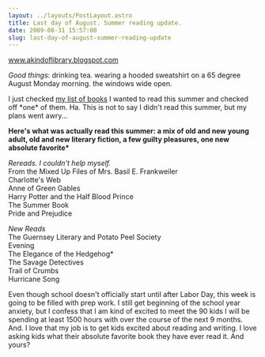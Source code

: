 ```yaml
---
layout: ../layouts/PostLayout.astro
title: Last day of August. Summer reading update.
date: 2009-08-31 15:57:00
slug: last-day-of-august-summer-reading-update
---
```


www.akindoflibrary.blogspot.com  
  
_Good things_: drinking tea. wearing a hooded sweatshirt on a 65 degree August Monday morning. the windows wide open.  
  
I just checked [my list of books](http://akindoflibrary.blogspot.com/2009/06/soliciting-summer-reading-suggestions.html) I wanted to read this summer and checked off \*one\* of them. Ha. This is not to say I didn't read this summer, but my plans went awry...  
  
**Here's what was actually read this summer: a mix of old and new young adult, old and new literary fiction, a few guilty pleasures, one new absolute favorite\***  
  
_Rereads. I couldn't help myself._  
From the Mixed Up Files of Mrs. Basil E. Frankweiler  
Charlotte's Web  
Anne of Green Gables  
Harry Potter and the Half Blood Prince  
The Summer Book  
Pride and Prejudice  
  
_New Reads_  
The Guernsey Literary and Potato Peel Society  
Evening  
The Elegance of the Hedgehog\*  
The Savage Detectives  
Trail of Crumbs  
Hurricane Song  
  
Even though school doesn't officially start until after Labor Day, this week is going to be filled with prep work. I still get beginning of the school year anxiety, but I confess that I am kind of excited to meet the 90 kids I will be spending at least 1500 hours with over the course of the next 9 months. And. I love that my job is to get kids excited about reading and writing. I love asking kids what their absolute favorite book they have ever read it. And yours?